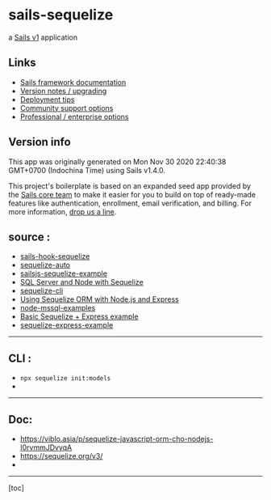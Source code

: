 # sails-sequelize

a [Sails v1](https://sailsjs.com) application


## Links

+ [Sails framework documentation](https://sailsjs.com/get-started)
+ [Version notes / upgrading](https://sailsjs.com/documentation/upgrading)
+ [Deployment tips](https://sailsjs.com/documentation/concepts/deployment)
+ [Community support options](https://sailsjs.com/support)
+ [Professional / enterprise options](https://sailsjs.com/enterprise)


## Version info

This app was originally generated on Mon Nov 30 2020 22:40:38 GMT+0700 (Indochina Time) using Sails v1.4.0.

<!-- Internally, Sails used [`sails-generate@2.0.0`](https://github.com/balderdashy/sails-generate/tree/v2.0.0/lib/core-generators/new). -->


This project's boilerplate is based on an expanded seed app provided by the [Sails core team](https://sailsjs.com/about) to make it easier for you to build on top of ready-made features like authentication, enrollment, email verification, and billing.  For more information, [drop us a line](https://sailsjs.com/support).

<!--
Note:  Generators are usually run using the globally-installed `sails` CLI (command-line interface).  This CLI version is _environment-specific_ rather than app-specific, thus over time, as a project's dependencies are upgraded or the project is worked on by different developers on different computers using different versions of Node.js, the Sails dependency in its package.json file may differ from the globally-installed Sails CLI release it was originally generated with.  (Be sure to always check out the relevant [upgrading guides](https://sailsjs.com/upgrading) before upgrading the version of Sails used by your app.  If you're stuck, [get help here](https://sailsjs.com/support).)
-->

## source :
- [sails-hook-sequelize](https://www.npmjs.com/package/sails-hook-sequelize)
- [sequelize-auto](https://www.npmjs.com/package/sequelize-auto)
- [sailsjs-sequelize-example](https://github.com/festo/sailsjs-sequelize-example)
- [SQL Server and Node with Sequelize](http://nataliesmith.ca/blog/2018-05-01-sqlserver-node-sequelize/)
- [sequelize-cli](https://www.npmjs.com/package/sequelize-cli)
- [Using Sequelize ORM with Node.js and Express](https://stackabuse.com/using-sequelize-orm-with-nodejs-and-express/)
- [node-mssql-examples](https://github.com/stevenalexander/node-mssql-examples)
- [Basic Sequelize + Express example](https://github.com/sequelize/express-example)
- [sequelize-express-example](https://github.com/shaishab/sequelize-express-example)

---

## CLI : 

- `npx sequelize init:models`
- 

---

## Doc: 
- https://viblo.asia/p/sequelize-javascript-orm-cho-nodejs-l0rvmmJDvyqA
- https://sequelize.org/v3/
- 

---

[toc]

